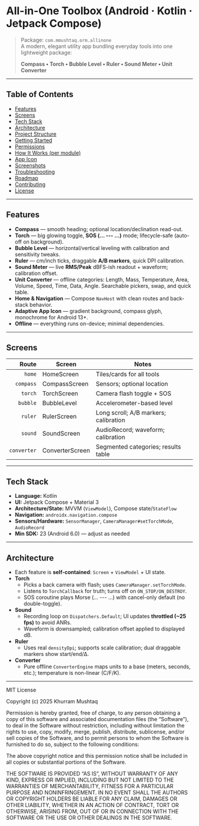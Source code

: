 # All-in-One Toolbox (Android · Kotlin · Jetpack Compose)

> Package: `com.mmushtaq.orm.allinone`  
> A modern, elegant utility app bundling everyday tools into one lightweight package:
>
> **Compass • Torch • Bubble Level • Ruler • Sound Meter • Unit Converter**

---

## Table of Contents
- [Features](#features)
- [Screens](#screens)
- [Tech Stack](#tech-stack)
- [Architecture](#architecture)
- [Project Structure](#project-structure)
- [Getting Started](#getting-started)
- [Permissions](#permissions)
- [How It Works (per module)](#how-it-works-per-module)
- [App Icon](#app-icon)
- [Screenshots](#screenshots)
- [Troubleshooting](#troubleshooting)
- [Roadmap](#roadmap)
- [Contributing](#contributing)
- [License](#license)

---

## Features

- **Compass** — smooth heading; optional location/declination read-out.
- **Torch** — big glowing toggle, **SOS (… --- …)** mode; lifecycle-safe (auto-off on background).
- **Bubble Level** — horizontal/vertical leveling with calibration and sensitivity tweaks.
- **Ruler** — cm/inch ticks, draggable **A/B markers**, quick DPI calibration.
- **Sound Meter** — live **RMS/Peak** dBFS-ish readout + waveform; calibration offset.
- **Unit Converter** — offline categories: Length, Mass, Temperature, Area, Volume, Speed, Time, Data, Angle. Searchable pickers, swap, and quick table.
- **Home & Navigation** — Compose `NavHost` with clean routes and back-stack behavior.
- **Adaptive App Icon** — gradient background, compass glyph, monochrome for Android 13+.
- **Offline** — everything runs on-device; minimal dependencies.

---

## Screens

| Route       | Screen           | Notes |
|------------:|------------------|-------|
| `home`      | HomeScreen       | Tiles/cards for all tools |
| `compass`   | CompassScreen    | Sensors; optional location |
| `torch`     | TorchScreen      | Camera flash toggle + SOS |
| `bubble`    | BubbleLevel      | Accelerometer-based level |
| `ruler`     | RulerScreen      | Long scroll; A/B markers; calibration |
| `sound`     | SoundScreen      | AudioRecord; waveform; calibration |
| `converter` | ConverterScreen  | Segmented categories; results table |

---

## Tech Stack

- **Language:** Kotlin
- **UI:** Jetpack Compose + Material 3
- **Architecture/State:** MVVM (`ViewModel`), Compose state/`StateFlow`
- **Navigation:** `androidx.navigation.compose`
- **Sensors/Hardware:** `SensorManager`, `CameraManager#setTorchMode`, `AudioRecord`
- **Min SDK:** 23 (Android 6.0) — adjust as needed

---

## Architecture

- Each feature is **self-contained**: `Screen` + `ViewModel` + UI state.
- **Torch**
  - Picks a back camera with flash; uses `CameraManager.setTorchMode`.
  - Listens to `TorchCallback` for truth; turns off on `ON_STOP/ON_DESTROY`.
  - SOS coroutine plays Morse (… --- …) with cancel-only default (no double-toggle).
- **Sound**
  - Recording loop on `Dispatchers.Default`; UI updates **throttled (~25 fps)** to avoid ANRs.
  - Waveform is downsampled; calibration offset applied to displayed dB.
- **Ruler**
  - Uses real `densityDpi`; supports scale calibration; dual draggable markers show start/end/Δ.
- **Converter**
  - Pure offline `ConverterEngine` maps units to a base (meters, seconds, etc.); temperature is non-linear (C/F/K).

---
MIT License

Copyright (c) 2025 Khurram Mushtaq

Permission is hereby granted, free of charge, to any person obtaining a copy
of this software and associated documentation files (the “Software”), to deal
in the Software without restriction, including without limitation the rights
to use, copy, modify, merge, publish, distribute, sublicense, and/or sell
copies of the Software, and to permit persons to whom the Software is
furnished to do so, subject to the following conditions:

The above copyright notice and this permission notice shall be included in
all copies or substantial portions of the Software.

THE SOFTWARE IS PROVIDED “AS IS”, WITHOUT WARRANTY OF ANY KIND, EXPRESS OR
IMPLIED, INCLUDING BUT NOT LIMITED TO THE WARRANTIES OF MERCHANTABILITY,
FITNESS FOR A PARTICULAR PURPOSE AND NONINFRINGEMENT. IN NO EVENT SHALL THE
AUTHORS OR COPYRIGHT HOLDERS BE LIABLE FOR ANY CLAIM, DAMAGES OR OTHER
LIABILITY, WHETHER IN AN ACTION OF CONTRACT, TORT OR OTHERWISE, ARISING FROM,
OUT OF OR IN CONNECTION WITH THE SOFTWARE OR THE USE OR OTHER DEALINGS IN
THE SOFTWARE.

